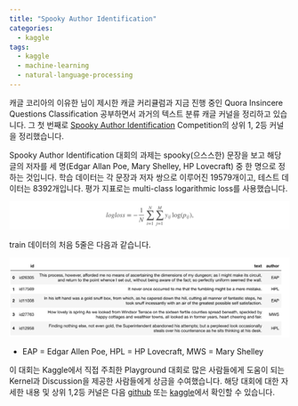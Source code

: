 ```yaml
---
title: "Spooky Author Identification"
categories:
  - kaggle
tags:
  - kaggle
  - machine-learning
  - natural-language-processing
---
```


캐글 코리아의 이유한 님이 제시한 캐글 커리큘럼과 지금 진행 중인 Quora Insincere Questions Classification 공부하면서 과거의 텍스트 분류 캐글 커널을 정리하고 있습니다. 그 첫 번째로 [Spooky Author Identification](https://www.kaggle.com/c/spooky-author-identification#description) Competition의 상위 1, 2등 커널을 정리했습니다.



Spooky Author Identification 대회의 과제는 spooky(으스스한) 문장을 보고 해당 글의 저자를 세 명(Edgar Allan Poe, Mary Shelley, HP Lovecraft) 중 한 명으로 정하는 것입니다. 학습 데이터는 각 문장과 저자 쌍으로 이루어진 19579개이고, 테스트 데이터는 8392개입니다. 평가 지표로는 multi-class logarithmic loss를 사용했습니다. 



![](/assets/images/spooky-author-identification/evaluation.png)



train 데이터의 처음 5줄은 다음과 같습니다. 



![](/assets/images/spooky-author-identification/example.png)



* EAP = Edgar Allen Poe, HPL = HP Lovecraft, MWS = Mary Shelley



이 대회는 Kaggle에서 직접 주최한 Playground 대회로  많은 사람들에게 도움이 되는 Kernel과 Discussion을 제공한 사람들에게 상금을 수여했습니다. 해당 대회에 대한 자세한 내용 및 상위 1,2등 커널은 다음 [github](https://github.com/lifesailor/kaggle-best-kernel/tree/master/text-classification/1.spooky-author-identification) 또는 [kaggle](https://www.kaggle.com/c/spooky-author-identification#description)에서 확인할 수 있습니다.

